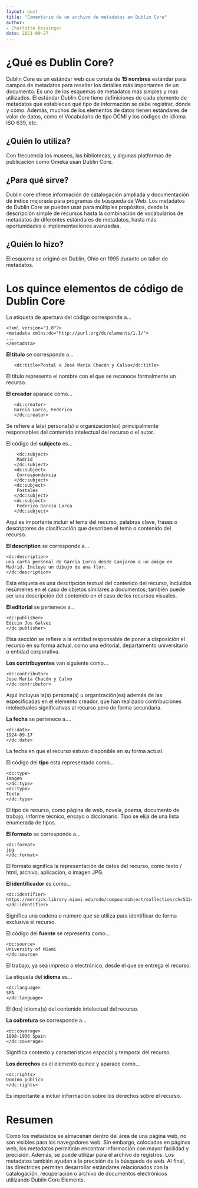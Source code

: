 ```yaml
---
layout: post
title: "Comentario de un archivo de metadatos en Dublin Core"
author:
- Charlotte Kessinger
date: 2021-09-27
---
```


# ¿Qué es Dublin Core?

Dublin Core es un estándar web que consta de **15 nombres** estándar para campos de metadatos para resaltar los detalles más importantes de un documento. Es uno de los esquemas de metadatos más simples y más utilizados. El estándar Dublin Core tiene definiciones de cada elemento de metadatos que establecen qué tipo de información se debe registrar, dónde y cómo. Además, muchos de los elementos de datos tienen estándares de valor de datos, como el Vocabulario de tipo DCMI y los códigos de idioma ISO 639, etc. 

## ¿Quién lo utiliza?

Con frecuencia los museos, las bibliotecas, y algunas platformas de publicación como Omeka usan Dublin Core.

## ¿Para qué sirve?

Dublin core ofrece información de catalogación ampliada y documentación de índice mejorada para programas de búsqueda de Web. Los metadatos de Dublin Core se pueden usar para múltiples propósitos, desde la descripción simple de recursos hasta la combinación de vocabularios de metadatos de diferentes estándares de metadatos, hasta más oportunidades e implementaciones avanzadas.

## ¿Quién lo hizo?
El esquema se originó en Dublín, Ohio en 1995 durante un taller de metadatos. 

# Los quince elementos de código de Dublin Core

La etiqueta de apertura del código corresponde a...

    <?xml version="1.0"?>
    <metadata xmlns:dc="http://purl.org/dc/elements/1.1/">
    ...
    </metadata>
    

**El título** se corresponde a...

       <dc:title>Postal a José María Chacón y Calvo</dc:title>
    
El título representa el nombre con el que se reconoce formalmente un recurso. 

**El creador** aparace como...

       <dc:creator>
       Garcia Lorca, Federico
       </dc:creator>
    
Se refiere a la(s) persona(s) u organización(es) principalmente responsables del contenido intelectual del recurso o el autor.

El código del **subjecto** es...

        <dc:subject>
        Madrid
       </dc:subject>
       <dc:subject>
        Correspondencia
       </dc:subject>
       <dc:subject>
        Postales
       </dc:subject>
       <dc:subject>
        Federico Garcia Lorca
       </dc:subject>

Aquí es importante incluir el tema del recurso, palabras clave, frases o descriptores de clasificación que describen el tema o contenido del recurso.

**El description** se corresponde a...

    <dc:description>
    una carta personal de Garcia Lorca desde Lanjaron a un amigo en Madrid. Incluye un dibujo de una flor.
    </dc:description>
    
Esta etiqueta es una descripción textual del contenido del recurso, incluidos resúmenes en el caso de objetos similares a documentos; también puede ser una descripción del contenido en el caso de los recursos visuales.

**El editorial** se pertenece a...

    <dc:publisher>
    Edicin Jos Galvez
    </dc:publisher>
    
Etsa sección se refiere a la entidad responsable de poner a disposición el recurso en su forma actual, como una editorial, departamento universitario o entidad corporativa.

**Los contribuyentes** van siguiente como...

    <dc:contributor>
    Jose María Chacón y Calvo
    </dc:contributor>
    
Aqui incluyua la(s) persona(s) u organización(es) además de las especificadas en el elemento creador, que han realizado contribuciones intelectuales significativas al recurso pero de forma secundaria.

**La fecha** se pertenece a....

    <dc:date>
    1924-09-17
    </dc:date>
    
La fecha en que el recurso estuvo disponible en su forma actual.

El código del **tipo** esta representado como...

    <dc:type>
    Imagen
    </dc:type>
    <dc:type>
    Texto
    </dc:type>

    
El tipo de recurso, como página de web, novela, poema, documento de trabajo, informe técnico, ensayo o diccionario. Tipo se elija de una lista enumerada de tipos.

**El formato** se corresponde a...

    <dc:format>
    jpg
    </dc:format>
    
El formato significa la representación de datos del recurso, como texto / html, archivo, aplicación, o imagen JPG.

**El identificador** es como...

    <dc:identifier>
    https://merrick.library.miami.edu/cdm/compoundobject/collection/chc5324/id/31/rec/19
    </dc:identifier>
    
Significa una cadena o número que se utiliza para identificar de forma exclusiva el recurso.

El código del **fuente** se representa como...

    <dc:source>
    University of Miami
    </dc:source>

El trabajo, ya sea impreso o electrónico, desde el que se entrega el recurso.

La etiqueta del **idioma** es...

    <dc:language>
    SPA
    </dc:language>
    
El (los) idioma(s) del contenido intelectual del recurso.

**La cobretura** se corresponde a...

    <dc:coverage>
    1898-1936 Spain
    </dc:coverage>
    
Significa contexto y caracteristicas espacial y temporal del recurso.

**Los derechos** es el elemento quince y aparace como...

    <dc:rights>
    Domino público
    </dc:rights>

Es importante a incluir información sobre los derechos sobre el recurso.

# Resumen

Como los metadatos se almacenan dentro del área <HEAD> de una página web, no son visibles para los navegadores web. Sin embargo, colocados en páginas web, los metadatos permitirán encontrar información con mayor facilidad y precisión. Además, se puede utilizar para el archivo de registros. Los metadatos también ayudan a la precisión de la búsqueda de web. Al final, las directrices permiten desarrollar estándares relacionados con la catalogación, recuperación o archivo de documentos electrónicos utilizando Dublin Core Elements.


















